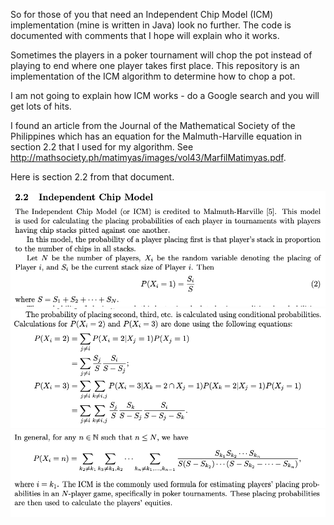 <p>So for those of you that need an Independent Chip Model (ICM) implementation (mine is written in Java) look no further. The code is documented with comments that I hope will explain who it works.</p>


<p>Sometimes the players in a poker tournament will chop the pot instead of playing to end where one player takes first place. This repository is an implementation of the ICM algorithm to determine how to chop a pot.</p>

<p>I am not going to explain how ICM works - do a Google search and you will get lots of hits.</p>

<p>I found an article from the Journal of the Mathematical Society of the Philippines which has an equation for the Malmuth-Harville equation in section 2.2 that I used for my algorithm. See <a href="http://mathsociety.ph/matimyas/images/vol43/MarfilMatimyas.pdf">http://mathsociety.ph/matimyas/images/vol43/MarfilMatimyas.pdf</a>.</p>

<p>
Here is section 2.2 from that document.
</p>

![Section 2.2 part I](section2-2-part-I.png)
![Section 2.2 part II](section2-2-part-II.png)
![Section 2.2 part III](section2-2-part-III.png)
